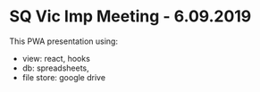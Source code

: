 # SQ Vic Imp Meeting - 6.09.2019

This PWA presentation using:

- view: react, hooks
- db: spreadsheets,
- file store: google drive
